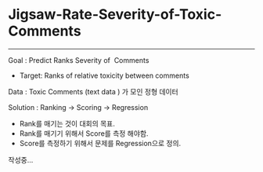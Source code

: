 # Jigsaw-Rate-Severity-of-Toxic-Comments

--- 

 Goal : Predict Ranks Severity of  Comments
 
- Target: Ranks of relative toxicity between comments

 Data : Toxic Comments (text data ) 가 모인 정형 데이터
 
 Solution : Ranking -> Scoring -> Regression  
- Rank를 매기는 것이 대회의 목표.
- Rank를 매기기 위해서 Score를 측정 해야함.
- Score를 측정하기 위해서 문제를 Regression으로 정의.


작성중...
